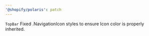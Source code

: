```yaml
---
'@shopify/polaris': patch
---
```


`TopBar` Fixed .NavigationIcon styles to ensure Icon color is properly inherited. 
